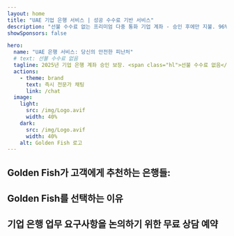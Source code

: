 ```yaml
---
layout: home
title: "UAE 기업 은행 서비스 | 성공 수수료 기반 서비스"
description: "선불 수수료 없는 프리미엄 다중 통화 기업 계좌 - 승인 후에만 지불. 96% 성공률로 완전한 신청 관리. 계좌 개설 보장."
showSponsors: false

hero:
  name: "UAE 은행 서비스: 당신의 안전한 피난처"
  # text: 선불 수수료 없음
  tagline: 2025년 기업 은행 계좌 승인 보장. <span class="hl">선불 수수료 없음</span> - 승인 후에만 지불. 96% 성공률.
  actions:
    - theme: brand
      text: 즉시 전문가 채팅
      link: /chat
  image:
    light:
      src: /img/Logo.avif
      width: 40%
    dark:
      src: /img/Logo.avif
      width: 40%
    alt: Golden Fish 로고
---
```


<FeatureCards :features="[
  {
    title: '계좌 승인 보장',
    bullet: '✓',
    items: [
      '첫 번째 계좌 승인 2개월 보장',
      '두 번째 계좌 3개월 보장',
      '고품질 사업 계획서 준비',
      '포괄적인 실사 지원',
      '직접 은행 커뮤니케이션 전략',
      '완전한 은행 패키지 설정'
    ],
    linkText: '자세히 보기',
    link: '../../corporate-banking-services/guaranteed-account-approvals',
    icon: {
      light: '/video/iStock-2186765808.mp4',
      dark: '/video/iStock-2166377244.mp4',
      alt: '은행 요구사항',
    }
  },
]" />

<FeatureCards :features="[
  {
    title: '고위험 사업을 위한 UAE 은행 계좌',
    items: [
      '강화된 실사(EDD)에 대한 전문 지침',
      '거래 모니터링 및 위험 관리', 
      '컴플라이언스 정책 및 절차 설정',
      '은행 관계 관리',
      '정기적인 컴플라이언스 업데이트 및 감사',
      '계좌 보안을 위한 비상 계획'
    ],
    linkText: '자세히 보기',
    link: '../../corporate-banking-services/UAE-Bank-Accounts-for-High-Risk-Business',
    icon: {
      light: '/img/iStock-1333000394.avif',
      dark: '/img/iStock-584576538.avif',
      alt: '은행 서비스',
    }
  },
  {
    title: '컴플라이언스 유지: UAE 사업 보호',
    items: [
      '잠재적 위험을 식별하는 정기적인 컴플라이언스 감사',
      '정부 승인을 위한 종합적인 PRO 서비스',
      '라이선스 갱신 관리 및 알림',
      '은행 컨설팅 및 계좌 유지 관리',
      'VAT 및 ESR 컴플라이언스 지원',
      '직원 비자 및 노동법 컴플라이언스',
      '규제 업데이트에 대한 교육 워크샵'
    ],
    linkText: '자세히 보기',
    link: '../../company-registration/Protect-Your-Business',
    icon: {
      light: '/img/iStock-1382278859.jpg',
      dark: '/img/iStock-1867623684.jpg',
      alt: '은행 서비스',
    }
  },
  {
    title: 'UAE 기업 은행 서비스의 장점',
    items: [
      'Moody\'s **Aa2** 등급의 강력한 은행 시스템',
      '**1980년부터 고정된 USD 환율**',
      '자본 이동에 대한 제한 없음',
      '1,840억 달러 이상의 외환 보유고',
      '정치적 및 경제적 안정성',
      '정부 지원 은행 시스템',
      '세계 수준의 디지털 뱅킹'
    ],
    linkText: '자세히 보기',
    link: '../../company-registration/banking',
    icon: {
      light: '/img/iStock-1032707788.jpg',
      dark: '/img/iStock-1152367067.avif',
      alt: '은행 프로세스',
    }
  }
]" />

## Golden Fish가 고객에게 추천하는 은행들:

<!--@include: /../../include/recommended-banks.md-->

## Golden Fish를 선택하는 이유

<BenefitsList :features="[
  {
    icon: '🏢',
    title: '현지 UAE 전문성',
    text: '두바이의 전담 전문가들이 모든 과정에서 전문적인 안내를 제공합니다.'
  },
  {
    icon: '📊',
    title: '입증된 성공률',
    text: '프리미엄 처리를 통해 수백 건의 비자, 은행 계좌, 회사 등록에서 90% 이상의 승인률을 달성했습니다.'
  },
  {
    icon: '💸',
    title: '**성공 기반 수수료**',
    text: '[승인 후에만 지불](/uae-business/benefits/success-based-fees). 숨겨진 비용 없이 완전한 투명성을 보장합니다.'
  },
]" />

## 기업 은행 업무 요구사항을 논의하기 위한 무료 상담 예약

<ContactForm buttonText="전문가와 상담하기" />
